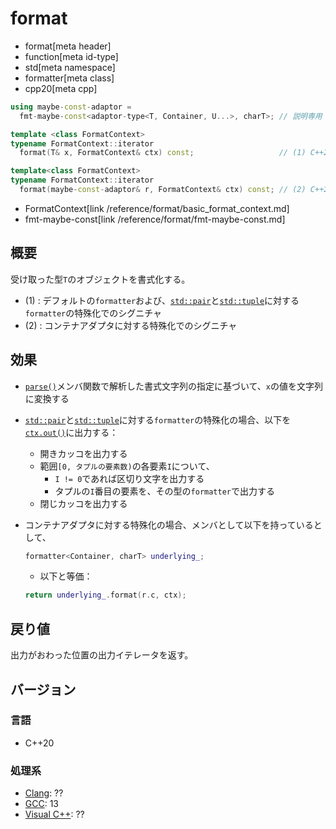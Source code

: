 # format
* format[meta header]
* function[meta id-type]
* std[meta namespace]
* formatter[meta class]
* cpp20[meta cpp]

```cpp
using maybe-const-adaptor =
  fmt-maybe-const<adaptor-type<T, Container, U...>, charT>; // 説明専用

template <class FormatContext>
typename FormatContext::iterator
  format(T& x, FormatContext& ctx) const;                   // (1) C++20

template<class FormatContext>
typename FormatContext::iterator
  format(maybe-const-adaptor& r, FormatContext& ctx) const; // (2) C++23
```
* FormatContext[link /reference/format/basic_format_context.md]
* fmt-maybe-const[link /reference/format/fmt-maybe-const.md]

## 概要
受け取った型`T`のオブジェクトを書式化する。

- (1) : デフォルトの`formatter`および、[`std::pair`](/reference/utility/pair.md)と[`std::tuple`](/reference/tuple/tuple.md)に対する`formatter`の特殊化でのシグニチャ
- (2) : コンテナアダプタに対する特殊化でのシグニチャ


## 効果
- [`parse()`](parse.md)メンバ関数で解析した書式文字列の指定に基づいて、`x`の値を文字列に変換する
- [`std::pair`](/reference/utility/pair.md)と[`std::tuple`](/reference/tuple/tuple.md)に対する`formatter`の特殊化の場合、以下を[`ctx.out()`](/reference/format/basic_format_context/out.md)に出力する：
    - 開きカッコを出力する
    - 範囲`[0, タプルの要素数)`の各要素`I`について、
        - `I != 0`であれば区切り文字を出力する
        - タプルの`I`番目の要素を、その型の`formatter`で出力する
    - 閉じカッコを出力する
- コンテナアダプタに対する特殊化の場合、メンバとして以下を持っているとして、
    ```cpp
    formatter<Container, charT> underlying_;
    ```

    - 以下と等価：
    ```cpp
    return underlying_.format(r.c, ctx);
    ```


## 戻り値
出力がおわった位置の出力イテレータを返す。


## バージョン
### 言語
- C++20

### 処理系
- [Clang](/implementation.md#clang): ??
- [GCC](/implementation.md#gcc): 13
- [Visual C++](/implementation.md#visual_cpp): ??

